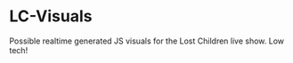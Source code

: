 LC-Visuals
==========

Possible realtime generated JS visuals for the Lost Children live show.  Low tech!
